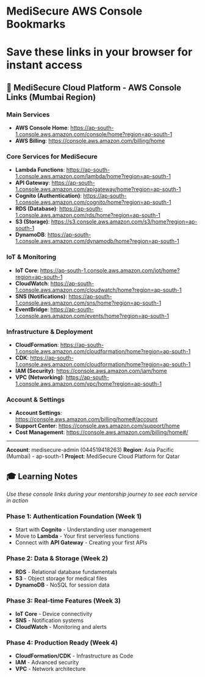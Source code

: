 # MediSecure AWS Console Bookmarks

# Save these links in your browser for instant access

## 🏥 MediSecure Cloud Platform - AWS Console Links (Mumbai Region)

### Main Services

- **AWS Console Home**: https://ap-south-1.console.aws.amazon.com/console/home?region=ap-south-1
- **AWS Billing**: https://console.aws.amazon.com/billing/home

### Core Services for MediSecure

- **Lambda Functions**: https://ap-south-1.console.aws.amazon.com/lambda/home?region=ap-south-1
- **API Gateway**: https://ap-south-1.console.aws.amazon.com/apigateway/home?region=ap-south-1
- **Cognito (Authentication)**: https://ap-south-1.console.aws.amazon.com/cognito/home?region=ap-south-1
- **RDS (Database)**: https://ap-south-1.console.aws.amazon.com/rds/home?region=ap-south-1
- **S3 (Storage)**: https://s3.console.aws.amazon.com/s3/home?region=ap-south-1
- **DynamoDB**: https://ap-south-1.console.aws.amazon.com/dynamodb/home?region=ap-south-1

### IoT & Monitoring

- **IoT Core**: https://ap-south-1.console.aws.amazon.com/iot/home?region=ap-south-1
- **CloudWatch**: https://ap-south-1.console.aws.amazon.com/cloudwatch/home?region=ap-south-1
- **SNS (Notifications)**: https://ap-south-1.console.aws.amazon.com/sns/home?region=ap-south-1
- **EventBridge**: https://ap-south-1.console.aws.amazon.com/events/home?region=ap-south-1

### Infrastructure & Deployment

- **CloudFormation**: https://ap-south-1.console.aws.amazon.com/cloudformation/home?region=ap-south-1
- **CDK**: https://ap-south-1.console.aws.amazon.com/cloudformation/home?region=ap-south-1
- **IAM (Security)**: https://console.aws.amazon.com/iam/home
- **VPC (Networking)**: https://ap-south-1.console.aws.amazon.com/vpc/home?region=ap-south-1

### Account & Settings

- **Account Settings**: https://console.aws.amazon.com/billing/home#/account
- **Support Center**: https://console.aws.amazon.com/support/home
- **Cost Management**: https://console.aws.amazon.com/billing/home#/

---

**Account**: medisecure-admin (044519418263)
**Region**: Asia Pacific (Mumbai) - ap-south-1
**Project**: MediSecure Cloud Platform for Qatar

## 🎓 Learning Notes

_Use these console links during your mentorship journey to see each service in action_

### Phase 1: Authentication Foundation (Week 1)

- Start with **Cognito** - Understanding user management
- Move to **Lambda** - Your first serverless functions
- Connect with **API Gateway** - Creating your first APIs

### Phase 2: Data & Storage (Week 2)

- **RDS** - Relational database fundamentals
- **S3** - Object storage for medical files
- **DynamoDB** - NoSQL for session data

### Phase 3: Real-time Features (Week 3)

- **IoT Core** - Device connectivity
- **SNS** - Notification systems
- **CloudWatch** - Monitoring and alerts

### Phase 4: Production Ready (Week 4)

- **CloudFormation/CDK** - Infrastructure as Code
- **IAM** - Advanced security
- **VPC** - Network architecture
